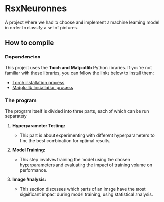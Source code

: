 # RsxNeuronnes  
A project where we had to choose and implement a machine learning model in order to classify a set of pictures.

## How to compile  

### Dependencies  
This project uses the **Torch and Matplotlib** Python libraries. If you're not familiar with these libraries, you can follow the links below to install them:

- [Torch installation process](https://pytorch.org/get-started/locally/)  
- [Matplotlib installation process](https://matplotlib.org/stable/install/index.html)  

### The program 
The program itself is divided into three parts, each of which can be run separately:

1. **Hyperparameter Testing:**  
   - This part is about experimenting with different hyperparameters to find the best combination for optimal results.

2. **Model Training:**  
   - This step involves training the model using the chosen hyperparameters and evaluating the impact of training volume on performance.

3. **Image Analysis:**  
   - This section discusses which parts of an image have the most significant impact during model training, using statistical analysis.
